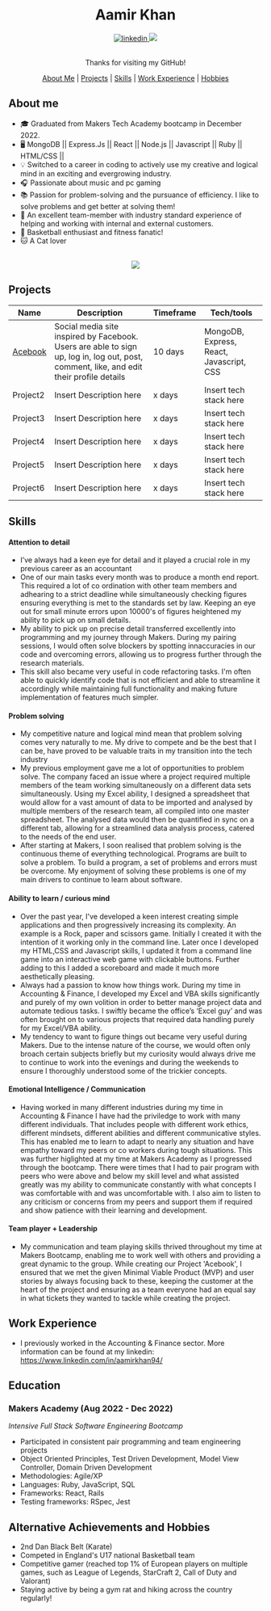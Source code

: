 <div align="center">
  <h1>Aamir Khan</h1>

  <div align="center">
    <a href="https://www.linkedin.com/in/aamirkhan94//">
        <img alt="linkedin" title="My LinkedIn Page" src="https://img.shields.io/badge/LinkedIn-0077B5?style=for-the-badge&logo=linkedin&logoColor=white" />
    </a>
    <a href="https://www.codewars.com/users/HoodieB">
        <img src="https://img.shields.io/badge/CodeWars-%23AD2C27?style=for-the-badge&logo=codewars&logoColor=white" />
    </a>
  </div>
  <br>

  Thanks for visiting my GitHub!

  [About Me](#About-me) | [Projects](#projects) | [Skills](#skills) | [Work Experience](#work-experience) | [Hobbies](#alternative-achievements-and-hobbies)

</div>


## About me

* :mortar_board: Graduated from Makers Tech Academy bootcamp in December 2022.
* :desktop_computer: MongoDB || Express.Js || React || Node.js || Javascript || Ruby || HTML/CSS ||
* :bulb: Switched to a career in coding to actively use my creative and logical mind in an exciting and evergrowing industry.
* :headphones: Passionate about music and pc gaming
* :books: Passion for problem-solving and the pursuance of efficiency. I like to solve problems and get better at solving them!
* :handshake: An excellent team-member with industry standard experience of helping and working with internal and external customers.
* :basketball: Basketball enthusiast and fitness fanatic!
* :cat: A Cat lover


<br>

<div align="center">
  <a href="https://github.com/anuraghazra/github-readme-stats">
    <img src="https://github-readme-stats.vercel.app/api?username=AamirKhanDev&show_icons=true&hide=stars,issues&card_width=200&theme=dark" />
  </a>
</div>


## Projects

| Name                         | Description       | Timeframe | Tech/tools        |
| ---------------------------- | ----------------- | --------- | ----------------- |
| [Acebook](https://github.com/AamirKhanDev/acebook-team-bikini-bottom) | Social media site inspired by Facebook. Users are able to sign up, log in, log out, post, comment, like, and edit their profile details | 10 days | MongoDB,  Express, React, Javascript, CSS |
| Project2 | Insert Description here | x days | Insert tech stack here |
| Project3 | Insert Description here | x days | Insert tech stack here |
| Project4 | Insert Description here | x days | Insert tech stack here |
| Project5 | Insert Description here | x days | Insert tech stack here |
| Project6 | Insert Description here | x days | Insert tech stack here |


## Skills 

#### Attention to detail
- I’ve always had a keen eye for detail and it played a crucial role in my previous career as an accountant 
- One of our main tasks every month was to produce a month end report. This required a lot of co ordination with other team members and adhearing to a strict deadline while simultaneously checking figures ensuring everything is met to the standards set by law. Keeping an eye out for small minute errors upon 10000's of figures heightened my ability to pick up on small details.
- My ability to pick up on precise detail transferred excellently into programming and my journey through Makers. During my pairing sessions, I would often solve blockers by spotting innaccuracies in our code and overcoming errors, allowing us to progress further through the research materials.
- This skill also became very useful in code refactoring tasks. I'm often able to quickly identify code that is not efficient and able to streamline it accordingly while maintaining full functionality and making future implementation of features much simpler. 

#### Problem solving
- My competitive nature and logical mind mean that problem solving comes very naturally to me. My drive to compete and be the best that I can be, have proved to be valuable traits in my transition into the tech industry
- My previous employment gave me a lot of opportunities to problem solve. The company faced an issue where a project required multiple members of the team working simultaneously on a different data sets simultaneously. Using my Excel ability, I designed a spreadsheet that would allow for a vast amount of data to be imported and analysed by multiple members of the research team, all compiled into one master spreadsheet. The analysed data would then be quantified in sync on a different tab, allowing for a streamlined data analysis process, catered to the needs of the end user.
- After starting at Makers, I soon realised that problem solving is the continuous theme of everything technological. Programs are built to solve a problem. To build a program, a set of problems and errors must be overcome. My enjoyment of solving these problems is one of my main drivers to continue to learn about software. 

#### Ability to learn / curious mind
- Over the past year, I've developed a keen interest creating simple applications and then progressively increasing its complexity. An example is a Rock, paper and scissors game. Initially I created it with the intention of it working only in the command line. Later once I developed my HTML,CSS and Javascript skills, I updated it from a command line game into an interactive web game with clickable buttons. Further adding to this I added a scoreboard and made it much more aesthetically pleasing.
- Always had a passion to know how things work. During my time in Accounting & Finance, I developed my Excel and VBA skills significantly and purely of my own volition in order to better manage project data and automate tedious tasks. I swiftly became the office’s ‘Excel guy’ and was often brought on to various projects that required data handling purely for my Excel/VBA ability.
- My tendency to want to figure things out became very useful during Makers. Due to the intense nature of the course, we would often only broach certain subjects briefly but my curiosity would always drive me to continue to work into the evenings and during the weekends to ensure I thoroughly understood some of the trickier concepts.

#### Emotional Intelligence / Communication
- Having worked in many different industries during my time in Accounting & Finance I have had the priviledge to work with many different individuals. That includes people with different work ethics, different mindsets, different abilities and different communicative styles. This has enabled me to learn to adapt to nearly any situation and have empathy toward my peers or co workers during tough situations. This was further higlighted at my time at Makers Academy as I progressed through the bootcamp. There were times that I had to pair program with peers who were above and below my skill level and what assisted greatly was my ability to communicate constantly with what concepts I was comfortable with and was uncomfortable with. I also aim to listen to any criticism or concerns from my peers and support them if required and show patience with their learning and development.

#### Team player + Leadership
- My communication and team playing skills thrived throughout my time at Makers Bootcamp, enabling me to work well with others and providing a great dynamic to the group. While creating our Project 'Acebook', I ensured that we met the given Minimal Viable Product (MVP) and user stories by always focusing back to these, keeping the customer at the heart of the project and ensuring as a team everyone had an equal say in what tickets they wanted to tackle while creating the project.


## Work Experience

- I previously worked in the Accounting & Finance sector. More information can be found at my linkedin: https://www.linkedin.com/in/aamirkhan94/

## Education

### Makers Academy (Aug 2022 - Dec 2022)
_Intensive Full Stack Software Engineering Bootcamp_
- Participated in consistent pair programming and team engineering projects
- Object Oriented Principles, Test Driven Development, Model View Controller, Domain Driven Development
- Methodologies: Agile/XP
- Languages: Ruby, JavaScript, SQL
- Frameworks: React, Rails
- Testing frameworks: RSpec, Jest



## Alternative Achievements and Hobbies

- 2nd Dan Black Belt (Karate)
- Competed in England's U17 national Basketball team
- Competitive gamer (reached top 1% of European players on multiple games, such as League of Legends, StarCraft 2, Call of Duty and Valorant)
- Staying active by being a gym rat and hiking across the country regularly!
